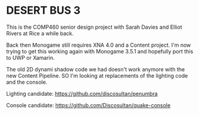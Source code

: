 # DESERT BUS 3


This is the COMP460 senior design project with Sarah Davies and Elliot Rivers at Rice a while back.

Back then Monogame still requires XNA 4.0 and a Content project. I'm now trying to get this working again with Monogame 3.5.1 and hopefully port this to UWP or Xamarin.

The old 2D dynami shadow code we had doesn't work anymore with the new Content Pipeline. SO I'm looking at replacements of the lighting code and the console.

Lighting candidate: https://github.com/discosultan/penumbra

Console candidate: https://github.com/Discosultan/quake-console
